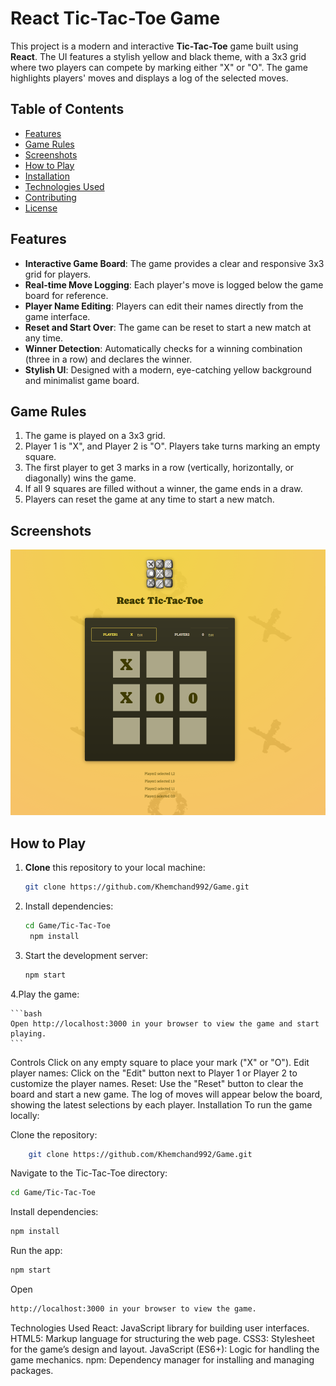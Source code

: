 # React Tic-Tac-Toe Game

This project is a modern and interactive **Tic-Tac-Toe** game built using **React**. The UI features a stylish yellow and black theme, with a 3x3 grid where two players can compete by marking either "X" or "O". The game highlights players' moves and displays a log of the selected moves.

## Table of Contents

- [Features](#features)
- [Game Rules](#game-rules)
- [Screenshots](#screenshots)
- [How to Play](#how-to-play)
- [Installation](#installation)
- [Technologies Used](#technologies-used)
- [Contributing](#contributing)
- [License](#license)

## Features

- **Interactive Game Board**: The game provides a clear and responsive 3x3 grid for players.
- **Real-time Move Logging**: Each player's move is logged below the game board for reference.
- **Player Name Editing**: Players can edit their names directly from the game interface.
- **Reset and Start Over**: The game can be reset to start a new match at any time.
- **Winner Detection**: Automatically checks for a winning combination (three in a row) and declares the winner.
- **Stylish UI**: Designed with a modern, eye-catching yellow background and minimalist game board.

## Game Rules

1. The game is played on a 3x3 grid.
2. Player 1 is "X", and Player 2 is "O". Players take turns marking an empty square.
3. The first player to get 3 marks in a row (vertically, horizontally, or diagonally) wins the game.
4. If all 9 squares are filled without a winner, the game ends in a draw.
5. Players can reset the game at any time to start a new match.

## Screenshots

![React Tic-Tac-Toe](image.png)

## How to Play

1. **Clone** this repository to your local machine:
   ```bash
   git clone https://github.com/Khemchand992/Game.git
2. Install dependencies:
   ```bash
   cd Game/Tic-Tac-Toe
    npm install
3. Start the development server:
   ```bash
   npm start
   ```
4.Play the game: 

    ```bash
    Open http://localhost:3000 in your browser to view the game and start playing.
    ```
Controls
Click on any empty square to place your mark ("X" or "O").
Edit player names: Click on the "Edit" button next to Player 1 or Player 2 to customize the player names.
Reset: Use the "Reset" button to clear the board and start a new game.
The log of moves will appear below the board, showing the latest selections by each player.
Installation
To run the game locally:

Clone the repository:
```bash
    git clone https://github.com/Khemchand992/Game.git
```
Navigate to the Tic-Tac-Toe directory:
```bash
cd Game/Tic-Tac-Toe
```
Install dependencies:
```bash
npm install
```
Run the app:
```bash
npm start
```
Open 
```bash
http://localhost:3000 in your browser to view the game.
```
Technologies Used
React: JavaScript library for building user interfaces.
HTML5: Markup language for structuring the web page.
CSS3: Stylesheet for the game’s design and layout.
JavaScript (ES6+): Logic for handling the game mechanics.
npm: Dependency manager for installing and managing packages.



